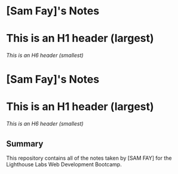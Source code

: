 # [Sam Fay]'s Notes
# This is an H1 header (largest)
###### This is an H6 header (smallest)

# [Sam Fay]'s Notes
# This is an H1 header (largest)
###### This is an H6 header (smallest)

## Summary 

This repository contains all of the notes taken by [SAM FAY] for the Lighthouse Labs Web Development Bootcamp.